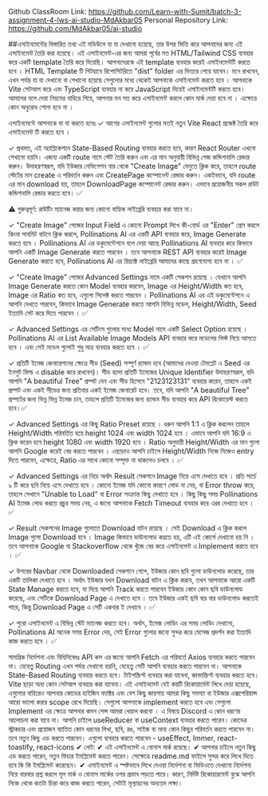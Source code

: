 Github ClassRoom Link: https://github.com/Learn-with-Sumit/batch-3-assignment-4-lws-ai-studio-MdAkbar05
Personal Repository Link: https://github.com/MdAkbar05/ai-studio

##এসাইনমেন্টের বিস্তারিত তথ্য
এই মডিউলে যা যা দেখানো হয়েছে, তার উপর ভিত্তি করে আপনাদের জন্য এই এসাইনমেন্ট তৈরি করা হয়েছে। এই এসাইনমেন্ট-এর জন্য আমরা পূর্বের মত HTML/Tailwind CSS ব্যবহার করে একটি template তৈরি করে দিয়েছি। আপনাদেরকে এই template ব্যবহার করেই এসাইনমেন্টটি করতে হবে । HTML Template টি গিটহাবে রিপোসিটরিতে "dist" folder এর ভিতরে পেয়ে যাবেন। মনে রাখবেন, এখন পর্যন্ত যা যা দেখানো বা শেখানো হয়েছে সেগুলোর মধ্যে থেকেই আপনাকে এসাইনমেন্ট করতে হবে । আপনাকে Vite সেটআপ করে এবং TypeScript ব্যবহার না করে JavaScript দিয়েই এসাইনমেন্টটি করতে হবে। আমাদের বলে দেয়া নিয়মের বাহিরে গিয়ে, আপনার মন মত করে এসাইনমেন্ট করলে কোন মার্ক দেয়া হবে না । এক্ষেত্রে কোন অনুরোধ শোনা হবে না ।

এসাইনমেন্টে আপনাকে যা যা করতে হবেঃ
✓ আগের এসাইনমেন্ট গুলোর মতই নতুন Vite React প্রজেক্ট তৈরি করে এসাইনমেন্ট টি করতে হবে ।

✓ প্রথমত, এই অ্যাপ্লিকেশনে State-Based Routing ব্যবহার করতে হবে, কারণ React Router এখনো শেখানো হয়নি। এজন্য একটি route নামে স্টেট তৈরি করুন এবং এর মান অনুযায়ী বিভিন্ন পেজ কন্ডিশনালি রেন্ডার করুন। উদাহরণস্বরূপ, যদি ইউজার নেভিগেশন বার থেকে "Create Image" মেনুতে ক্লিক করে, তাহলে route স্টেটের মান create এ পরিবর্তন করুন এবং CreatePage কম্পোনেন্ট রেন্ডার করুন। একইভাবে, যদি route এর মান download হয়, তাহলে DownloadPage কম্পোনেন্ট রেন্ডার করুন। এভাবে প্রয়োজনীয় সকল রাউট কন্ডিশনালি রেন্ডার করতে হবে। ✅

⚠️ গুরুত্বপূর্ণ:
রাউটিং ম্যানেজ করার জন্য কোনো বাহ্যিক লাইব্রেরি ব্যবহার করা যাবে না।

✓ "Create Image" পেজের Input Field এ কোনো Prompt লিখে কী-বোর্ড এর "Enter" প্রেস করলে কিংবা সাবমিট বাটনে ক্লিক করলে, Pollinations AI এর একটি API ব্যবহার করে, Image Generate করতে হবে । Pollinations AI এর ডকুমেন্টেশনে বলে দেয়া আছে Pollinations AI ব্যবহার করে কিভাবে আপনি একটি Image Generate করতে পারবেন । তবে আপনাকে REST API ব্যবহার করেই Image Generate করতে হবে, Pollinations AI এর রিয়্যাক্ট লাইব্রেরি আমাদের কাছে গ্রহণযোগ্য হবে না । ✅

✓ "Create Image" পেজের Advanced Settings নামে একটি সেকশন রয়েছে । যেখানে আপনি Image Generate করতে কোন Model ব্যবহার করবেন, Image এর Height/Width কত হবে, Image এর Ratio কত হবে, এগুলো সিলেক্ট করতে পারবেন । Pollinations AI এর এই ডকুমেন্টেশনে এ আপনি দেখতে পারবেন, কিভাবে Image Generate করতে আপনি বিভিন্ন মডেল, Height/Width, Seed ইত্যাদি সেট করে দিতে পারবেন । ✅

✓ Advanced Settings এর সেটিংস গুলোর মধ্যে Model নামে একটি Select Option রয়েছে । Pollinations AI এর List Available Image Models API ব্যবহার করে মডেলের লিস্ট নিয়ে আসতে হবে । এবং সেই মডেল গুলোই শুধু মাত্র ব্যবহার করতে হবে । ✅

✓ প্রতিটি ইমেজ জেনারেশনের ক্ষেত্রে সীড (Seed) সম্পূর্ণ র‍্যান্ডম হবে (আমাদের দেওয়া টেমপ্লেট এ Seed এর ইনপুট ফিল্ড এ disable করে রাখবেন)। সীড হলো প্রতিটি ইমেজের Unique Identifier উদাহরণস্বরূপ, যদি আপনি "A beautiful Tree" প্রম্পট দেন এবং সীড হিসেবে "2123123131" ব্যবহার করেন, তাহলে একই প্রম্পট এবং একই সীডের জন্য প্রতিবার একই ইমেজ জেনারেট হবে। তবে, যদি আপনি "A beautiful Tree" প্রম্পটের জন্য ভিন্ন ভিন্ন ইমেজ চান, তাহলে প্রতিটি ইমেজের জন্য র‍্যান্ডম সীড ব্যবহার করে API রিকোয়েস্ট করতে হবে।✅

✓ Advanced Settings এর কিছু Ratio Preset রয়েছে । ধরুন আপনি 1:1 এ ক্লিক করলেন তাহলে Height/Width পরিবর্তিত হয়ে height 1024 এবং width 1024 হবে । এভাবে আপনি যদি 16:9 এ ক্লিক করেন হবে height 1080 এবং width 1920 হবে । Ratio অনুযায়ী Height/Width এর মান গুলো আপনি Google করেই বের করতে পারবেন । এছাড়াও আপনি চাইলে Height/Width নিজে নিজেও entry দিতে পারবেন, এক্ষেত্রে, Ratio এর সাথে কোনো সম্পৃক্ত না থাকলেও চলবে । ✅

✓ Advanced Settings এর নিচে অর্থাৎ Result সেকশনে Image নিয়ে এসে দেখাতে হবে । প্রতি সার্চে ৯ টি করে ছবি নিয়ে এসে দেখাতে হবে । কোনো ইমেজ যদি কোনো কারণে লোড না নেয়, বা Error throw করে, তাহলে সেখানে "Unable to Load" বা Error সংক্রান্ত কিছু দেখাতে হবে । কিছু কিছু সময় Pollinations AI ইমেজ লোড করতে প্রচুর সময় নেয়, এ জন্যে আপনাকে Fetch Timeout ব্যবহার করে এরর দেখাতে হবে । ✅

✓ Result সেকশনের Image গুলোতে Download বাটন রয়েছে । সেই Download এ ক্লিক করলে Image গুলো Download হবে । Image কিভাবে ডাউনলোড করতে হয়, এটি এই কোর্সে দেখানো হয় নি । তবে আপনাকে Google বা Stackoverflow থেকে খুঁজে বের করে এসাইনমেন্ট এ Implement করতে হবে । ✅

✓ উপরের Navbar থেকে Downloaded সেকশনে গেলে, ইউজার কোন ছবি গুলো ডাউনলোড করেছে, তার একটি তালিকা দেখাতে হবে । অর্থাৎ ইউজার যখন Download বাটন এ ক্লিক করবে, তখন আপনাকে আরো একটি State Manage করতে হবে, যা দিয়ে আপনি Track করতে পারবেন ইউজার কোন কোন ছবি ডাউনলোড করেছে, এবং সেটিকে Download Page এ দেখাতে হবে । তবে ইউজার একই ছবি বার বার ডাউনলোড করতেই পারে, কিন্তু Download Page এ সেটি একবার ই দেখাবে । ✅

✓ পুরো এসাইনমেন্ট এ বিভিন্ন স্টেট ম্যানেজ করতে হবে। অর্থাৎ, ইমেজ লোডিং এর সময় লোডিং দেখানো, Pollinations AI অনেক সময় Error দেয়, সেই Error গুলোর জন্যে সুন্দর করে মেসেজ প্রদর্শন করা ইত্যাদি কাজ করতে হবে । ✅

সামগ্রিক নির্দেশনা এবং বিধিনিষেধঃ
API কল এর জন্যে আপনি Fetch এর পরিবর্তে Axios ব্যবহার করতে পারবেন না।
যেহেতু Routing এখন পর্যন্ত দেখানো হয়নি, যেহেতু সেটি আপনি ব্যবহার করতে পারবেন না। আপনাকে State-Based Routing ব্যবহার করতে হবে।
টাইপস্ক্রিপ্ট ব্যবহার করা যাবেনা, জাভাস্ক্রিপ্ট ব্যবহার করতে হবে।
Vite ছাড়া অন্য কোন সেটআপ ব্যবহার করা যাবেনা।
এই এসাইনমেন্ট যেই কয়টি রিকোয়ার্মেন্ট লিখে দেয়া হয়েছে, এগুলোর বাহিরেও আপনার কোডের হাইজিন ফ্যাক্টর এবং বেশ কিছু জায়গায় আমরা কিছু সমস্যা বা ইউজার এক্সপেরিয়ান্স আরো ভালো করার scope রেখে দিয়েছি। সেগুলো আপনাকে implement করতে হবে এবং সেগুলো Implement এর ক্ষেত্রে আপনার কমন সেন্স আমরা খেয়াল করবো । এ বিষয়ে Discord এ কোন ধরণের আলোচনা করা যাবে না।
আপনি চাইলে useReducer বা useContext ব্যবহার করতে পারেন।
কোডের স্ট্রাকচার এবং প্রয়োজন ব্যাতিত কোন ধরনের লিখা, ছবি, রঙ, সাইজ বা অন্য কোন কিছুর পরিবর্তন করতে পারবেন না। তবে নতুন কিছু এড করতে পারবেন।
এগুলো ব্যবহার করতে পারবেন - useEffect, Immer, react-toastify, react-icons ✔︎
নোট:
✔︎ এই এসাইনমেন্ট এ বোনাস মার্ক রয়েছে।
✔︎ আপনার চাইলে নতুন কিছু এড করতে পারেন, নতুন ফিচার ইমপ্লিমেন্ট করতে পারেন। সেক্ষেত্রে readme.md ফাইলে সুন্দর করে লিখে দিতে হবে কি কি ইমপ্লিমেন্ট করেছেন।
✔︎ এসাইনমেন্ট এ স্পষ্টভাবে লিখে দেওয়া নির্দেশনা বা ভিডিওতে দেখানো নির্দেশনা নিয়ে বারবার প্রশ্ন করলে মূল মার্ক ও বোনাস মার্কের ওপর প্রভাব পড়তে পারে। কারণ, নির্দিষ্ট রিকোয়ারমেন্ট বুঝে আপনি নিজে থেকে কতটা চিন্তা করে কাজ করতে পারেন, সেটাই মূল্যায়নের অন্যতম লক্ষ্য।
